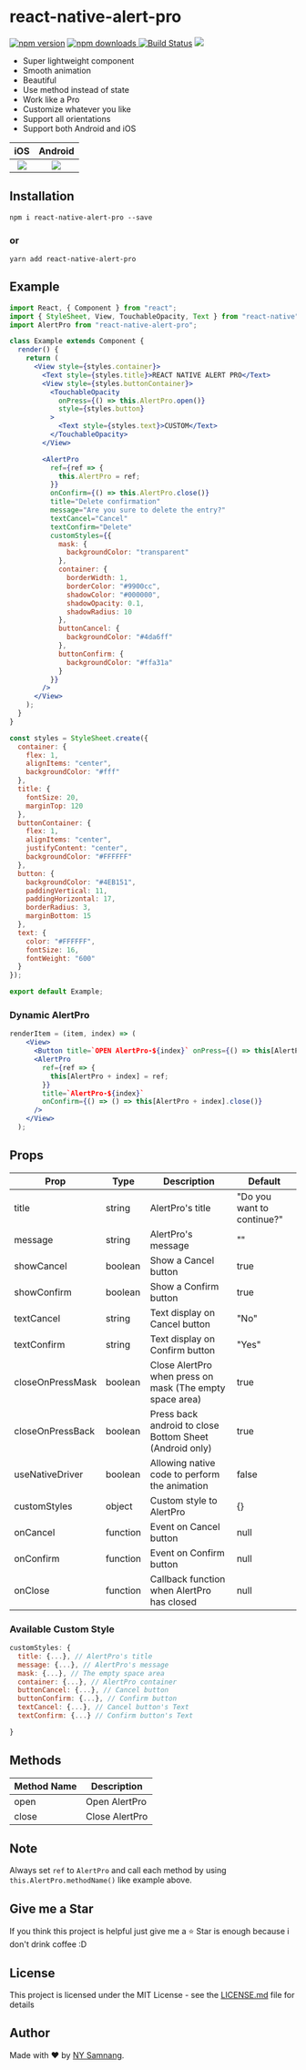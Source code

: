 # react-native-alert-pro

[![npm version](https://badge.fury.io/js/react-native-alert-pro.svg)](//npmjs.com/package/react-native-alert-pro)
[![npm downloads](https://img.shields.io/npm/dm/react-native-alert-pro.svg)
](//npmjs.com/package/react-native-alert-pro)
[![Build Status](https://travis-ci.org/nysamnang/react-native-alert-pro.svg?branch=master)](https://travis-ci.org/nysamnang/react-native-alert-pro)
![](https://badgen.net/codecov/c/github/tunnckoCoreLabs/gitcommit)

- Super lightweight component
- Smooth animation
- Beautiful
- Use method instead of state
- Work like a Pro
- Customize whatever you like
- Support all orientations
- Support both Android and iOS

|                                                    iOS                                                    |                                                  Android                                                  |
| :-------------------------------------------------------------------------------------------------------: | :-------------------------------------------------------------------------------------------------------: |
| ![](https://raw.githubusercontent.com/nysamnang/stock-images/master/react-native-alert-pro/RNALP-IOS.gif) | ![](https://raw.githubusercontent.com/nysamnang/stock-images/master/react-native-alert-pro/RNALP-AOS.gif) |

## Installation

```
npm i react-native-alert-pro --save
```

### or

```
yarn add react-native-alert-pro
```

## Example

```jsx
import React, { Component } from "react";
import { StyleSheet, View, TouchableOpacity, Text } from "react-native";
import AlertPro from "react-native-alert-pro";

class Example extends Component {
  render() {
    return (
      <View style={styles.container}>
        <Text style={styles.title}>REACT NATIVE ALERT PRO</Text>
        <View style={styles.buttonContainer}>
          <TouchableOpacity
            onPress={() => this.AlertPro.open()}
            style={styles.button}
          >
            <Text style={styles.text}>CUSTOM</Text>
          </TouchableOpacity>
        </View>

        <AlertPro
          ref={ref => {
            this.AlertPro = ref;
          }}
          onConfirm={() => this.AlertPro.close()}
          title="Delete confirmation"
          message="Are you sure to delete the entry?"
          textCancel="Cancel"
          textConfirm="Delete"
          customStyles={{
            mask: {
              backgroundColor: "transparent"
            },
            container: {
              borderWidth: 1,
              borderColor: "#9900cc",
              shadowColor: "#000000",
              shadowOpacity: 0.1,
              shadowRadius: 10
            },
            buttonCancel: {
              backgroundColor: "#4da6ff"
            },
            buttonConfirm: {
              backgroundColor: "#ffa31a"
            }
          }}
        />
      </View>
    );
  }
}

const styles = StyleSheet.create({
  container: {
    flex: 1,
    alignItems: "center",
    backgroundColor: "#fff"
  },
  title: {
    fontSize: 20,
    marginTop: 120
  },
  buttonContainer: {
    flex: 1,
    alignItems: "center",
    justifyContent: "center",
    backgroundColor: "#FFFFFF"
  },
  button: {
    backgroundColor: "#4EB151",
    paddingVertical: 11,
    paddingHorizontal: 17,
    borderRadius: 3,
    marginBottom: 15
  },
  text: {
    color: "#FFFFFF",
    fontSize: 16,
    fontWeight: "600"
  }
});

export default Example;
```

### Dynamic AlertPro

```jsx
renderItem = (item, index) => (
    <View>
      <Button title=`OPEN AlertPro-${index}` onPress={() => this[AlertPro + index].open()} />
      <AlertPro
        ref={ref => {
          this[AlertPro + index] = ref;
        }}
        title=`AlertPro-${index}`
        onConfirm={() => () => this[AlertPro + index].close()}
      />
    </View>
  );
```

## Props

| Prop             | Type     | Description                                              | Default                    |
| ---------------- | -------- | -------------------------------------------------------- | -------------------------- |
| title            | string   | AlertPro's title                                         | "Do you want to continue?" |
| message          | string   | AlertPro's message                                       | ""                         |
| showCancel       | boolean  | Show a Cancel button                                     | true                       |
| showConfirm      | boolean  | Show a Confirm button                                    | true                       |
| textCancel       | string   | Text display on Cancel button                            | "No"                       |
| textConfirm      | string   | Text display on Confirm button                           | "Yes"                      |
| closeOnPressMask | boolean  | Close AlertPro when press on mask (The empty space area) | true                       |
| closeOnPressBack | boolean  | Press back android to close Bottom Sheet (Android only)  | true                       |
| useNativeDriver  | boolean  | Allowing native code to perform the animation            | false                      |
| customStyles     | object   | Custom style to AlertPro                                 | {}                         |
| onCancel         | function | Event on Cancel button                                   | null                       |
| onConfirm        | function | Event on Confirm button                                  | null                       |
| onClose          | function | Callback function when AlertPro has closed               | null                       |

### Available Custom Style

```jsx
customStyles: {
  title: {...}, // AlertPro's title
  message: {...}, // AlertPro's message
  mask: {...}, // The empty space area
  container: {...}, // AlertPro container
  buttonCancel: {...}, // Cancel button
  buttonConfirm: {...}, // Confirm button
  textCancel: {...}, // Cancel button's Text
  textConfirm: {...} // Confirm button's Text

}
```

## Methods

| Method Name | Description    |
| ----------- | -------------- |
| open        | Open AlertPro  |
| close       | Close AlertPro |

## Note

Always set `ref` to `AlertPro` and call each method by using `this.AlertPro.methodName()` like example above.

## Give me a Star

If you think this project is helpful just give me a ⭐️ Star is enough because i don't drink coffee :D

## License

This project is licensed under the MIT License - see the [LICENSE.md](https://github.com/nysamnang/react-native-alert-pro/blob/master/LICENSE) file for details

## Author

Made with ❤️ by [NY Samnang](https://github.com/nysamnang).
